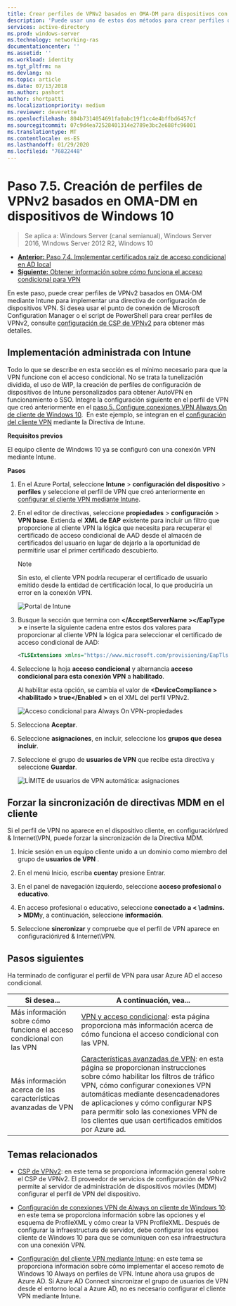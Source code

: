 ```yaml
---
title: Crear perfiles de VPNv2 basados en OMA-DM para dispositivos con Windows 10
description: 'Puede usar uno de estos dos métodos para crear perfiles de VPNv2 basados en OMA-DM. '
services: active-directory
ms.prod: windows-server
ms.technology: networking-ras
documentationcenter: ''
ms.assetid: ''
ms.workload: identity
ms.tgt_pltfrm: na
ms.devlang: na
ms.topic: article
ms.date: 07/13/2018
ms.author: pashort
author: shortpatti
ms.localizationpriority: medium
ms.reviewer: deverette
ms.openlocfilehash: 804b7314054691fa0abc19f1cc4e4bffbd6457cf
ms.sourcegitcommit: 07c9d4ea72528401314e2789e3bc2e688fc96001
ms.translationtype: MT
ms.contentlocale: es-ES
ms.lasthandoff: 01/29/2020
ms.locfileid: "76822448"
---
```

# <a name="step-75-create-oma-dm-based-vpnv2-profiles-to-windows-10-devices"></a>Paso 7.5. Creación de perfiles de VPNv2 basados en OMA-DM en dispositivos de Windows 10

>Se aplica a: Windows Server (canal semianual), Windows Server 2016, Windows Server 2012 R2, Windows 10

- [**Anterior:** Paso 7,4. Implementar certificados raíz de acceso condicional en AD local](vpn-deploy-cond-access-root-cert-to-on-premise-ad.md)
- [**Siguiente:** Obtener información sobre cómo funciona el acceso condicional para VPN](https://docs.microsoft.com/windows/access-protection/vpn/vpn-conditional-access)

En este paso, puede crear perfiles de VPNv2 basados en OMA-DM mediante Intune para implementar una directiva de configuración de dispositivos VPN. Si desea usar el punto de conexión de Microsoft Configuration Manager o el script de PowerShell para crear perfiles de VPNv2, consulte [configuración de CSP de VPNv2](https://docs.microsoft.com/windows/client-management/mdm/vpnv2-csp) para obtener más detalles. 

## <a name="managed-deployment-using-intune"></a>Implementación administrada con Intune

Todo lo que se describe en esta sección es el mínimo necesario para que la VPN funcione con el acceso condicional. No se trata la tunelización dividida, el uso de WIP, la creación de perfiles de configuración de dispositivos de Intune personalizados para obtener AutoVPN en funcionamiento o SSO. Integre la configuración siguiente en el perfil de VPN que creó anteriormente en el [paso 5. Configure conexiones VPN Always On de cliente de Windows 10](always-on-vpn/deploy/vpn-deploy-client-vpn-connections.md).  En este ejemplo, se integran en el [configuración del cliente VPN](always-on-vpn/deploy/vpn-deploy-client-vpn-connections.md#configure-the-vpn-client-by-using-intune) mediante la Directiva de Intune. 

**Requisitos previos**

El equipo cliente de Windows 10 ya se configuró con una conexión VPN mediante Intune.   


**Pasos**

1. En el Azure Portal, seleccione **Intune** > **configuración del dispositivo** > **perfiles** y seleccione el perfil de VPN que creó anteriormente en [configurar el cliente VPN mediante Intune](always-on-vpn/deploy/vpn-deploy-client-vpn-connections.md#configure-the-vpn-client-by-using-intune).
    
2. En el editor de directivas, seleccione **propiedades** > **configuración** > **VPN base**. Extienda el **XML de EAP** existente para incluir un filtro que proporcione al cliente VPN la lógica que necesita para recuperar el certificado de acceso condicional de AAD desde el almacén de certificados del usuario en lugar de dejarlo a la oportunidad de permitirle usar el primer certificado descubierto.

    >[!NOTE]
    >Sin esto, el cliente VPN podría recuperar el certificado de usuario emitido desde la entidad de certificación local, lo que produciría un error en la conexión VPN.

    ![Portal de Intune](../../media/Always-On-Vpn/intune-eap-xml.png)

3. Busque la sección que termina con **\</AcceptServerName >\</EapType >** e inserte la siguiente cadena entre estos dos valores para proporcionar al cliente VPN la lógica para seleccionar el certificado de acceso condicional de AAD:

    ```XML
    <TLSExtensions xmlns="https://www.microsoft.com/provisioning/EapTlsConnectionPropertiesV2"><FilteringInfo xmlns="https://www.microsoft.com/provisioning/EapTlsConnectionPropertiesV3"><EKUMapping><EKUMap><EKUName>AAD Conditional Access</EKUName><EKUOID>1.3.6.1.4.1.311.87</EKUOID></EKUMap></EKUMapping><ClientAuthEKUList Enabled="true"><EKUMapInList><EKUName>AAD Conditional Access</EKUName></EKUMapInList></ClientAuthEKUList></FilteringInfo></TLSExtensions>
    ```

4. Seleccione la hoja **acceso condicional** y alternancia **acceso condicional para esta conexión VPN** a **habilitado**.
   
   Al habilitar esta opción, se cambia el valor de **\<DeviceCompliance >\<habilitado > true\</Enabled >** en el XML del perfil VPNv2.

    ![Acceso condicional para Always On VPN-propiedades](../../media/Always-On-Vpn/vpn-conditional-access-azure-ad.png)

5. Selecciona **Aceptar**.

6. Seleccione **asignaciones**, en incluir, seleccione los **grupos que desea incluir**.

7. Seleccione el grupo de **usuarios de VPN** que recibe esta directiva y seleccione **Guardar**.

    ![LÍMITE de usuarios de VPN automática: asignaciones](../../media/Always-On-Vpn/cap-for-auto-vpn-users-assignments.png)

## <a name="force-mdm-policy-sync-on-the-client"></a>Forzar la sincronización de directivas MDM en el cliente

Si el perfil de VPN no aparece en el dispositivo cliente, en configuración\\red & Internet\\VPN, puede forzar la sincronización de la Directiva MDM.

1. Inicie sesión en un equipo cliente unido a un dominio como miembro del grupo de **usuarios de VPN** .

2. En el menú Inicio, escriba **cuenta**y presione Entrar.

3. En el panel de navegación izquierdo, seleccione **acceso profesional o educativo**.

4. En acceso profesional o educativo, seleccione **conectado a < \admins. > MDM**y, a continuación, seleccione **información**.

5. Seleccione **sincronizar** y compruebe que el perfil de VPN aparece en configuración\\red & Internet\\VPN.


## <a name="next-steps"></a>Pasos siguientes

Ha terminado de configurar el perfil de VPN para usar Azure AD el acceso condicional. 

|Si desea...  |A continuación, vea...  |
|---------|---------|
|Más información sobre cómo funciona el acceso condicional con las VPN  |[VPN y acceso condicional](https://docs.microsoft.com/windows/access-protection/vpn/vpn-conditional-access): esta página proporciona más información acerca de cómo funciona el acceso condicional con las VPN.      |
|Más información acerca de las características avanzadas de VPN  |[Características avanzadas de VPN](always-on-vpn/deploy/always-on-vpn-adv-options.md#advanced-vpn-features): en esta página se proporcionan instrucciones sobre cómo habilitar los filtros de tráfico VPN, cómo configurar conexiones VPN automáticas mediante desencadenadores de aplicaciones y cómo configurar NPS para permitir solo las conexiones VPN de los clientes que usan certificados emitidos por Azure ad.        |


## <a name="related-topics"></a>Temas relacionados

- [CSP de VPNv2](https://msdn.microsoft.com/windows/hardware/commercialize/customize/mdm/vpnv2-csp): en este tema se proporciona información general sobre el CSP de VPNv2. El proveedor de servicios de configuración de VPNv2 permite al servidor de administración de dispositivos móviles (MDM) configurar el perfil de VPN del dispositivo.

- [Configuración de conexiones VPN de Always on cliente de Windows 10](https://docs.microsoft.com/windows-server/remote/remote-access/vpn/always-on-vpn/deploy/vpn-deploy-client-vpn-connections): en este tema se proporciona información sobre las opciones y el esquema de ProfileXML y cómo crear la VPN ProfileXML. Después de configurar la infraestructura de servidor, debe configurar los equipos cliente de Windows 10 para que se comuniquen con esa infraestructura con una conexión VPN. 

- [Configuración del cliente VPN mediante Intune](https://docs.microsoft.com/windows-server/remote/remote-access/vpn/always-on-vpn/deploy/vpn-deploy-client-vpn-connections#configure-the-vpn-client-by-using-intune): en este tema se proporciona información sobre cómo implementar el acceso remoto de Windows 10 Always on perfiles de VPN. Intune ahora usa grupos de Azure AD. Si Azure AD Connect sincronizar el grupo de usuarios de VPN desde el entorno local a Azure AD, no es necesario configurar el cliente VPN mediante Intune.
